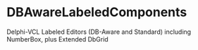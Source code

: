 # DBAwareLabeledComponents
Delphi-VCL Labeled Editors (DB-Aware and Standard) including NumberBox, plus Extended DbGrid
